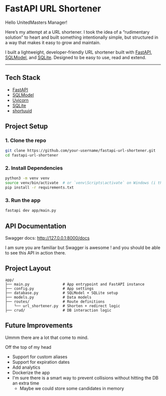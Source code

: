 # FastAPI URL Shortener

Hello UnitedMasters Manager!

Here’s my attempt at a URL shortener. I took the idea of a “rudimentary solution” to heart and built something intentionally simple, but structured in a way that makes it easy to grow and maintain.

I built a lightweight, developer-friendly URL shortener built with [FastAPI](https://fastapi.tiangolo.com/), [SQLModel](https://sqlmodel.tiangolo.com/), and [SQLite](https://www.sqlite.org/index.html). Designed to be easy to use, read and extend.

---

## Tech Stack

- [FastAPI](https://fastapi.tiangolo.com/)
- [SQLModel](https://sqlmodel.tiangolo.com/)
- [Uvicorn](https://www.uvicorn.org/)
- [SQLite](https://www.sqlite.org/index.html)
- [shortuuid](https://github.com/skorokithakis/shortuuid)

## Project Setup

### 1. Clone the repo

```bash
git clone https://github.com/your-username/fastapi-url-shortener.git
cd fastapi-url-shortener
```

### 2. Install Dependencies

```bash
python3 -m venv venv
source venv/bin/activate  # or `venv\Scripts\activate` on Windows (i think?)
pip install -r requirements.txt
```

### 3. Run the app

```bash
fastapi dev app/main.py
```

## API Documentation

Swagger docs: http://127.0.0.1:8000/docs

I am sure you are familiar but Swagger is awesome ! and you should be able to see this API in action there.

## Project Layout

```
app/
├── main.py               # App entrypoint and FastAPI instance
├── config.py             # App settings
├── database.py           # SQLModel + SQLite setup
├── models.py             # Data models
├── routes/               # Route definitions
│   └── url_shortener.py  # Shorten + redirect logic
├── crud/                 # DB interaction logic
```

 ## Future Improvements

Ummm there are a lot that come to mind.

Off the top of my head
- Support for custom aliases
- Support for expiration dates
- Add analytics
- Dockerize the app
- I'm sure there is a smart way to prevent collisions without hitting the DB an extra time
    - Maybe we could store some candidates in memory

